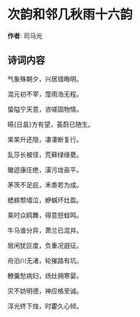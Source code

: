 # 次韵和邻几秋雨十六韵

**作者**: 司马光

## 诗词内容

气象殊朝夕，兴居错晦明。

混元初不宰，霪雨浩无程。

蛰隘宁天意，咨嗟固物情。

曣{日昷}方有望，荟蔚已随生。

杲杲升还隐，凄凄断复行。

乱莎长被径，荒藓绿缘甍。

辙迹康庄绝，潢污垅亩平。

茅茨不足庇，禾黍若为成。

蟋蟀颓墙泣，蛜蝛坏灶盈。

乘时众鸥舞，得意怒蛙鸣。

牛马谁分异，萧兰已混并。

居闲犹叵度，负重况遐征。

舟泊川无渚，轮摧路有坑。

轑羹愁病妇，炀灶拥寒婴。

灾不妨明德，神应格至诚。

淳光终下烛，时藿久心倾。

